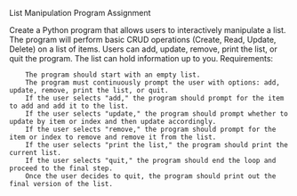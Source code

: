 List Manipulation Program Assignment

Create a Python program that allows users to interactively manipulate a list. The program will perform basic CRUD operations (Create, Read, Update, Delete) on a list of items. Users can add, update, remove, print the list, or quit the program.  The list can hold information up to you.
Requirements:

        The program should start with an empty list.
        The program must continuously prompt the user with options: add, update, remove, print the list, or quit.
        If the user selects "add," the program should prompt for the item to add and add it to the list.
        If the user selects "update," the program should prompt whether to update by item or index and then update accordingly.
        If the user selects "remove," the program should prompt for the item or index to remove and remove it from the list.
        If the user selects "print the list," the program should print the current list.
        If the user selects "quit," the program should end the loop and proceed to the final step.
        Once the user decides to quit, the program should print out the final version of the list.
